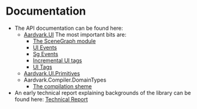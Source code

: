 # Documentation

* The API documentation can be found here: 
    * [Aardvark.UI](https://rawgit.com/vrvis/aardvark.media/base31/docs/api/Aardvark.UI/index.html)
         The most important bits are:
         * [The SceneGraph module](https://rawgit.com/vrvis/aardvark.media/docs/docs/api/Aardvark.UI/aardvark-ui-f__sg-sg.html)
         * [UI Events](https://rawgit.com/vrvis/aardvark.media/docs/docs/api/Aardvark.UI/aardvark-ui-events.html)
         * [Sg Events](https://rawgit.com/vrvis/aardvark.media/docs/docs/api/Aardvark.UI/aardvark-ui-sg_events-sg.html)
         * [Incremental UI tags](https://rawgit.com/vrvis/aardvark.media/docs/docs/api/Aardvark.UI/aardvark-ui-incremental.html)
         * [UI Tags](https://rawgit.com/vrvis/aardvark.media/docs/docs/api/Aardvark.UI/aardvark-ui-static.html)
    * [Aardvark.UI.Primitives](https://rawgit.com/vrvis/aardvark.media/docs/docs/api/Aardvark.UI.Primitives/index.html)
    * Aardvark.Compiler.DomainTypes
         * [The compilation sheme](https://rawgit.com/vrvis/aardvark.media/docs/DomainTypeGeneration.html)
* An early technical report explaining backgrounds of the library can be found here: [Technical Report](https://github.com/vrvis/aardvark.media/raw/base31/docs/Elmish.pdf)
